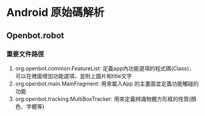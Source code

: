 # Android 原始碼解析
## Openbot.robot
### 重要文件路徑
1. org.openbot.common.FeatureList: 定義app內功能選項的程式碼(Class)，可以在裡面增加功能選項，並附上圖片和title文字
2. org.openbot.main.MainFragment: 用來載入App 的主畫面並定義功能觸碰的功能
3. org.openbot.tracking.MultiBoxTracker: 用來定義辨識物體方形框的性質(顏色、字體等)